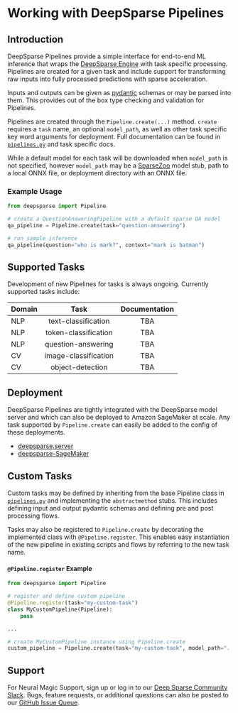 # Working with DeepSparse Pipelines

## Introduction

DeepSparse Pipelines provide a simple interface for end-to-end ML inference that wraps
the [DeepSparse Engine](https://github.com/neuralmagic/deepsparse) with task specific
processing. Pipelines are created for a given task and include support for transforming
raw inputs into fully processed predictions with sparse acceleration.

Inputs and outputs can be given as [pydantic](https://pydantic-docs.helpmanual.io/)
schemas or may be parsed into them. This provides out of the box type checking and
validation for Pipelines.

Pipelines are created through the `Pipeline.create(...)` method.  `create` requires a
`task` name, an optional `model_path`, as well as other task specific key word arguments
for deployment.  Full documentation can be found in
[`pipelines.py`](https://github.com/neuralmagic/deepsparse/blob/main/src/deepsparse/pipeline.py)
and task specific docs.

While a default model for each task will be downloaded when `model_path` is not specified,
however `model_path` may be a [SparseZoo](https://github.com/neuralmagic/deepsparse)
model stub, path to a local ONNX file, or deployment directory with an ONNX file.

### Example Usage

```python
from deepsparse import Pipeline

# create a QuestionAnsweringPipeline with a default sparse QA model
qa_pipeline = Pipeline.create(task="question-answering")

# run sample inference
qa_pipeline(question="who is mark?", context="mark is batman")
```

## Supported Tasks

Development of new Pipelines for tasks is always ongoing. Currently supported tasks include:

| Domain |         Task         | Documentation |
|--------|:--------------------:|:-------------:|
| NLP    | text-classification  |      TBA      |
| NLP    | token-classification |      TBA      |
| NLP    |  question-answering  |      TBA      |
| CV     | image-classification |      TBA      |
| CV     |   object-detection   |      TBA      |


## Deployment

DeepSparse Pipelines are tightly integrated with the DeepSparse model server and which
can also be deployed to Amazon SageMaker at scale. Any task supported by `Pipeline.create`
can easily be added to the config of these deployments.

* [deepsparse.server](https://github.com/neuralmagic/deepsparse/blob/main/src/deepsparse/server/README.md)
* [deepsparse-SageMaker](https://github.com/neuralmagic/deepsparse/blob/main/examples/aws-sagemaker/README.md)

## Custom Tasks

Custom tasks may be defined by inheriting from the base Pipeline class in 
[`pipelines.py`](https://github.com/neuralmagic/deepsparse/blob/main/src/deepsparse/pipeline.py)
and implementing the `abstractmethod` stubs.  This includes defining input and output
pydantic schemas and defining pre and post processing flows.

Tasks may also be registered to `Pipeline.create` by decorating the implemented class
with `@Pipeline.register`. This enables easy instantiation of the new pipeline in existing
scripts and flows by referring to the new task name.

#### `@Pipeline.register` Example
```python
from deepsparse import Pipeline

# register and define custom pipeline
@Pipeline.register(task="my-custom-task")
class MyCustomPipeline(Pipeline):
    pass

...

# create MyCustomPipeline instance using Pipeline.create
custom_pipeline = Pipeline.create(task="my-custom-task", model_path="...")
```

## Support

For Neural Magic Support, sign up or log in to our
[Deep Sparse Community Slack](https://join.slack.com/t/discuss-neuralmagic/shared_invite/zt-q1a1cnvo-YBoICSIw3L1dmQpjBeDurQ).
Bugs, feature requests, or additional questions can also be posted to our
[GitHub Issue Queue](https://github.com/neuralmagic/deepsparse/issues).
